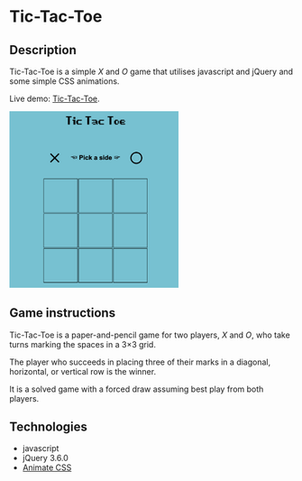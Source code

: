 # Tic-Tac-Toe

## Description

Tic-Tac-Toe is a simple *X* and *O* game that utilises javascript and jQuery and some simple CSS animations.

Live demo: [Tic-Tac-Toe](https://hesstab.github.io/tic-tac-toe/).

<img src="images/git-logo.png" width=300>

## Game instructions

Tic-Tac-Toe is a paper-and-pencil game for two players, *X* and *O*, who take turns marking the spaces in a 3×3 grid.

The player who succeeds in placing three of their marks in a diagonal, horizontal, or vertical row is the winner.

It is a solved game with a forced draw assuming best play from both players.

## Technologies

- javascript
- jQuery 3.6.0
- [Animate CSS](https://animate.style/)
